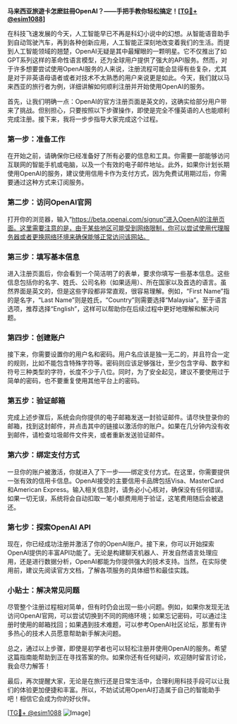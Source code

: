 **马来西亚旅遊卡怎麽註冊OpenAI？——手把手教你轻松搞定！[[TG💪+ @esim1088](https://t.me/s/esim1088)]**

在科技飞速发展的今天，人工智能早已不再是科幻小说中的幻想。从智能语音助手到自动驾驶汽车，再到各种创新应用，人工智能正深刻地改变着我们的生活。而提到人工智能领域的翘楚，OpenAI无疑是其中最耀眼的一颗明星。它不仅推出了如GPT系列这样的革命性语言模型，还为全球用户提供了强大的API服务。然而，对于许多想要尝试使用OpenAI服务的人来说，注册流程可能会显得有些复杂，尤其是对于非英语母语者或者对技术不太熟悉的用户来说更是如此。今天，我们就以马来西亚的旅行者为例，详细讲解如何顺利注册并开始使用OpenAI的服务。

首先，让我们明确一点：OpenAI的官方注册页面是英文的，这确实给部分用户带来了挑战。但别担心，只要按照以下步骤操作，即使是完全不懂英语的人也能顺利完成注册。接下来，我将一步步指导大家完成这个过程。

### 第一步：准备工作

在开始之前，请确保你已经准备好了所有必要的信息和工具。你需要一部能够访问互联网的智能手机或电脑，以及一个有效的电子邮件地址。此外，如果你计划长期使用OpenAI的服务，建议使用信用卡作为支付方式，因为免费试用期过后，你需要通过这种方式来订阅服务。

### 第二步：访问OpenAI官网

打开你的浏览器，输入“https://beta.openai.com/signup”进入OpenAI的注册页面。这里需要注意的是，由于某些地区可能受到网络限制，你可以尝试使用代理服务器或者更换网络环境来确保能够正常访问该网站。

### 第三步：填写基本信息

进入注册页面后，你会看到一个简洁明了的表单，要求你填写一些基本信息。这些信息包括你的名字、姓氏、公司名称（如果适用）、所在国家以及首选的语言。虽然界面是英文的，但是这些字段都非常直观，很容易理解。例如，“First Name”指的是名字，“Last Name”则是姓氏，“Country”则需要选择“Malaysia”。至于语言选项，推荐选择“English”，这样可以帮助你在后续过程中更好地理解和解决问题。

### 第四步：创建账户

接下来，你需要设置你的用户名和密码。用户名应该是独一无二的，并且符合一定的规则，比如不能包含特殊字符等。密码则应该足够强壮，至少包含字母、数字和符号三种类型的字符，长度不少于八位。同时，为了安全起见，建议不要使用过于简单的密码，也不要重复使用其他平台上的密码。

### 第五步：验证邮箱

完成上述步骤后，系统会向你提供的电子邮箱发送一封验证邮件。请尽快登录你的邮箱，找到这封邮件，并点击其中的链接以激活你的账户。如果在几分钟内没有收到邮件，请检查垃圾邮件文件夹，或者重新发送验证邮件。

### 第六步：绑定支付方式

一旦你的账户被激活，你就进入了下一步——绑定支付方式。在这里，你需要提供一张有效的信用卡信息。OpenAI接受的主要信用卡品牌包括Visa、MasterCard和American Express。输入相关信息时，请务必小心核对，确保没有任何错误。如果一切无误，系统将会自动扣取一笔小额费用用于验证，这笔费用随后会被退还。

### 第七步：探索OpenAI API

现在，你已经成功注册并激活了你的OpenAI账户。接下来，你可以开始探索OpenAI提供的丰富API功能了。无论是构建聊天机器人、开发自然语言处理应用，还是进行数据分析，OpenAI都能为你提供强大的技术支持。当然，在实际使用前，建议先阅读官方文档，了解各项服务的具体细节和最佳实践。

### 小贴士：解决常见问题

尽管整个注册过程相对简单，但有时仍会出现一些小问题。例如，如果你发现无法访问OpenAI官网，可以尝试切换到不同的网络环境；如果忘记密码，可以通过注册时使用的邮箱找回；如果遇到技术难题，可以参考OpenAI社区论坛，那里有许多热心的技术人员愿意帮助新手解决问题。

总之，通过以上步骤，即使是初学者也可以轻松注册并使用OpenAI的服务。希望这篇指南能帮助到正在寻找答案的你。如果你还有任何疑问，欢迎随时留言讨论，我会尽力解答！

最后，再次提醒大家，无论是在旅行还是日常生活中，合理利用科技手段可以让我们的体验更加便捷和丰富。所以，不妨试试用OpenAI打造属于自己的智能助手吧！相信它会成为你的好伙伴。

[[TG💪+ @esim1088](https://t.me/s/esim1088) ![Image](https://i.postimg.cc/4NQfJmqS/Snipaste-2025-05-13-00-14-12.png)]
